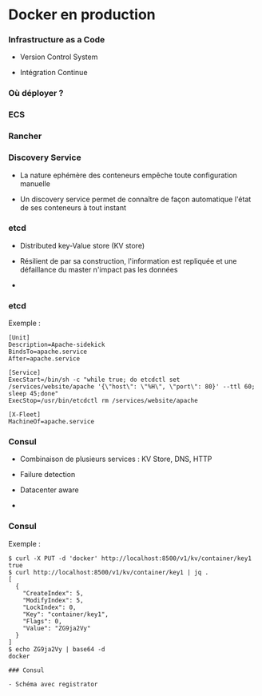 # Docker en production

### Infrastructure as a Code

- Version Control System

- Intégration Continue

### Où déployer ?

### ECS

### Rancher

### Discovery Service

- La nature ephémère des conteneurs empêche toute configuration manuelle

- Un discovery service permet de connaître de façon automatique l'état de ses
  conteneurs à tout instant

### etcd

- Distributed key-Value store (KV store)

- Résilient de par sa construction, l'information est repliquée et une
  défaillance du master n'impact pas les données

- [](https://github.com/coreos/etcd)

### etcd

Exemple :
```
[Unit]
Description=Apache-sidekick
BindsTo=apache.service
After=apache.service

[Service]
ExecStart=/bin/sh -c "while true; do etcdctl set /services/website/apache '{\"host\": \"%H\", \"port\": 80}' --ttl 60; sleep 45;done"
ExecStop=/usr/bin/etcdctl rm /services/website/apache

[X-Fleet]
MachineOf=apache.service
```

### Consul

- Combinaison de plusieurs services : KV Store, DNS, HTTP

- Failure detection

- Datacenter aware

- [](https://github.com/hashicorp/consul)

### Consul

Exemple :

```
$ curl -X PUT -d 'docker' http://localhost:8500/v1/kv/container/key1
true
$ curl http://localhost:8500/v1/kv/container/key1 | jq .
[
  {
    "CreateIndex": 5,
    "ModifyIndex": 5,
    "LockIndex": 0,
    "Key": "container/key1",
    "Flags": 0,
    "Value": "ZG9ja2Vy"
  }
]
$ echo ZG9ja2Vy | base64 -d
docker

### Consul

- Schéma avec registrator


